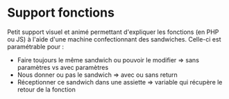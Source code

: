 # Support fonctions

Petit support visuel et animé permettant d'expliquer les fonctions (en PHP ou JS) à l'aide d'une machine confectionnant des sandwiches. 
Celle-ci est paramétrable pour :
- Faire toujours le même sandwich ou pouvoir le modifier => sans paramètres vs avec paramètres
- Nous donner ou pas le sandwich => avec ou sans return
- Réceptionner ce sandwich dans une assiette => variable qui récupère le retour de la fonction 
